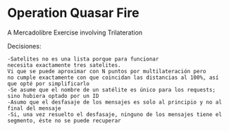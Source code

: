 # Operation Quasar Fire
A Mercadolibre Exercise involving Trilateration

Decisiones: 

    -Satelites no es una lista porque para funcionar 
    necesita exactamente tres satelites. 
    Vi que se puede aproximar con N puntos por multilateración pero
    no cumple exactamente con que coincidan las distancias al 100%, así que opté por simplificarlo
    -Se asume que el nombre de un satélite es único para los requests; sino hubiera optado por un ID
    -Asumo que el desfasaje de los mensajes es solo al principio y no al final del mensaje
    -Si, una vez resuelto el desfasaje, ninguno de los mensajes tiene el segmento, éste no se puede recuperar





